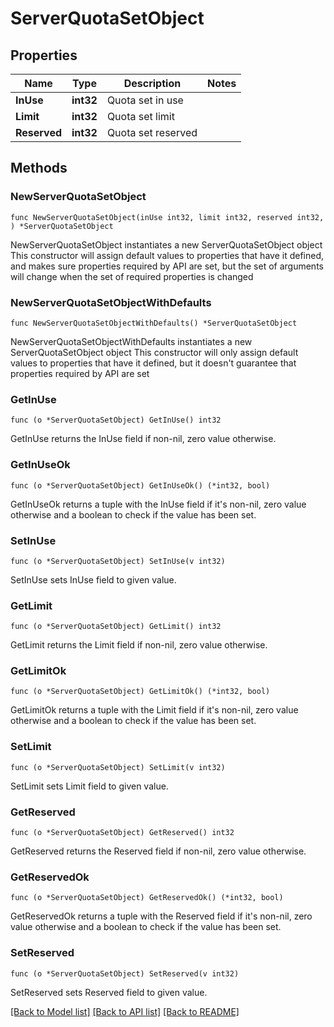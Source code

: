 # ServerQuotaSetObject

## Properties

Name | Type | Description | Notes
------------ | ------------- | ------------- | -------------
**InUse** | **int32** | Quota set in use | 
**Limit** | **int32** | Quota set limit | 
**Reserved** | **int32** | Quota set reserved | 

## Methods

### NewServerQuotaSetObject

`func NewServerQuotaSetObject(inUse int32, limit int32, reserved int32, ) *ServerQuotaSetObject`

NewServerQuotaSetObject instantiates a new ServerQuotaSetObject object
This constructor will assign default values to properties that have it defined,
and makes sure properties required by API are set, but the set of arguments
will change when the set of required properties is changed

### NewServerQuotaSetObjectWithDefaults

`func NewServerQuotaSetObjectWithDefaults() *ServerQuotaSetObject`

NewServerQuotaSetObjectWithDefaults instantiates a new ServerQuotaSetObject object
This constructor will only assign default values to properties that have it defined,
but it doesn't guarantee that properties required by API are set

### GetInUse

`func (o *ServerQuotaSetObject) GetInUse() int32`

GetInUse returns the InUse field if non-nil, zero value otherwise.

### GetInUseOk

`func (o *ServerQuotaSetObject) GetInUseOk() (*int32, bool)`

GetInUseOk returns a tuple with the InUse field if it's non-nil, zero value otherwise
and a boolean to check if the value has been set.

### SetInUse

`func (o *ServerQuotaSetObject) SetInUse(v int32)`

SetInUse sets InUse field to given value.


### GetLimit

`func (o *ServerQuotaSetObject) GetLimit() int32`

GetLimit returns the Limit field if non-nil, zero value otherwise.

### GetLimitOk

`func (o *ServerQuotaSetObject) GetLimitOk() (*int32, bool)`

GetLimitOk returns a tuple with the Limit field if it's non-nil, zero value otherwise
and a boolean to check if the value has been set.

### SetLimit

`func (o *ServerQuotaSetObject) SetLimit(v int32)`

SetLimit sets Limit field to given value.


### GetReserved

`func (o *ServerQuotaSetObject) GetReserved() int32`

GetReserved returns the Reserved field if non-nil, zero value otherwise.

### GetReservedOk

`func (o *ServerQuotaSetObject) GetReservedOk() (*int32, bool)`

GetReservedOk returns a tuple with the Reserved field if it's non-nil, zero value otherwise
and a boolean to check if the value has been set.

### SetReserved

`func (o *ServerQuotaSetObject) SetReserved(v int32)`

SetReserved sets Reserved field to given value.



[[Back to Model list]](../README.md#documentation-for-models) [[Back to API list]](../README.md#documentation-for-api-endpoints) [[Back to README]](../README.md)


